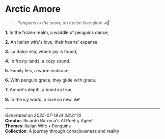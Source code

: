 # Arctic Amore

> *Penguins in the snow, an Italian love glow. 💕🐧*

**1.** In the frozen realm, a waddle of penguins dance,


**2.** An Italian wife's love, their hearts' expanse.


**3.** La dolce vita, where joy is found,


**4.** In frosty lands, a cozy sound.


**5.** Family ties, a warm embrace,


**6.** With penguin grace, they glide with grace.


**7.** Amore's depth, a bond so true,


**8.** In the icy world, a love so new. ❄️💕



---

*Generated on 2025-07-19 at 08:31:10*  
**Creator**: Ricardo Barroca's AI Poetry Agent  
**Themes**: Italian Wife • Penguins  
**Collection**: A journey through consciousness and reality